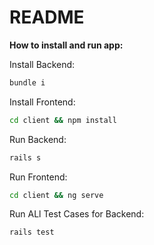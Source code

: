 # README

**How to install and run app:**

Install Backend: 
```sh
bundle i
```
Install Frontend:
```sh
cd client && npm install
```

Run Backend:
```sh
rails s

```
Run Frontend:
```sh
cd client && ng serve
```

Run ALl Test Cases for Backend:
```sh
rails test
```

